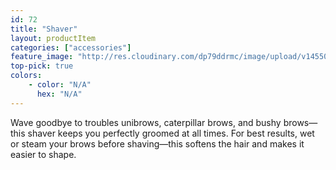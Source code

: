 ```yaml
---
id: 72
title: "Shaver"
layout: productItem
categories: ["accessories"]
feature_image: "http://res.cloudinary.com/dp79ddrmc/image/upload/v1455006447/products/shaver.jpg"
top-pick: true
colors:
    - color: "N/A"
      hex: "N/A"
---
```

Wave goodbye to troubles unibrows, caterpillar brows, and bushy brows—this shaver keeps you perfectly groomed at all times. For best results, wet or steam your brows before shaving—this softens the hair and makes it easier to shape.